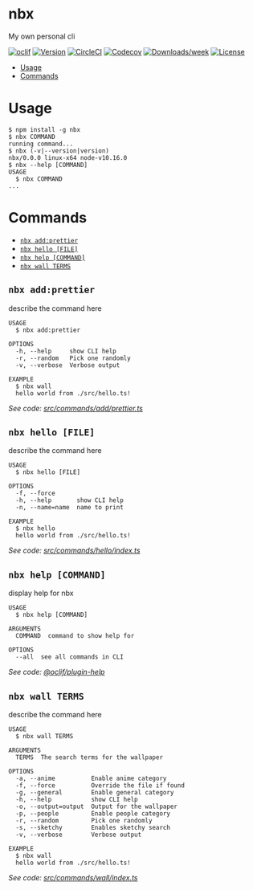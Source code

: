 # nbx

My own personal cli

[![oclif](https://img.shields.io/badge/cli-oclif-brightgreen.svg)](https://oclif.io)
[![Version](https://img.shields.io/npm/v/nbx.svg)](https://npmjs.org/package/nbx)
[![CircleCI](https://circleci.com/gh/beaussart/nbx/tree/master.svg?style=shield)](https://circleci.com/gh/beaussart/nbx/tree/master)
[![Codecov](https://codecov.io/gh/beaussart/nbx/branch/master/graph/badge.svg)](https://codecov.io/gh/beaussart/nbx)
[![Downloads/week](https://img.shields.io/npm/dw/nbx.svg)](https://npmjs.org/package/nbx)
[![License](https://img.shields.io/npm/l/nbx.svg)](https://github.com/beaussart/nbx/blob/master/package.json)

<!-- toc -->

- [Usage](#usage)
- [Commands](#commands)
  <!-- tocstop -->

# Usage

<!-- usage -->

```sh-session
$ npm install -g nbx
$ nbx COMMAND
running command...
$ nbx (-v|--version|version)
nbx/0.0.0 linux-x64 node-v10.16.0
$ nbx --help [COMMAND]
USAGE
  $ nbx COMMAND
...
```

<!-- usagestop -->

# Commands

<!-- commands -->

- [`nbx add:prettier`](#nbx-addprettier)
- [`nbx hello [FILE]`](#nbx-hello-file)
- [`nbx help [COMMAND]`](#nbx-help-command)
- [`nbx wall TERMS`](#nbx-wall-terms)

## `nbx add:prettier`

describe the command here

```
USAGE
  $ nbx add:prettier

OPTIONS
  -h, --help     show CLI help
  -r, --random   Pick one randomly
  -v, --verbose  Verbose output

EXAMPLE
  $ nbx wall
  hello world from ./src/hello.ts!
```

_See code: [src/commands/add/prettier.ts](https://github.com/beaussart/nbx/blob/v0.0.0/src/commands/add/prettier.ts)_

## `nbx hello [FILE]`

describe the command here

```
USAGE
  $ nbx hello [FILE]

OPTIONS
  -f, --force
  -h, --help       show CLI help
  -n, --name=name  name to print

EXAMPLE
  $ nbx hello
  hello world from ./src/hello.ts!
```

_See code: [src/commands/hello/index.ts](https://github.com/beaussart/nbx/blob/v0.0.0/src/commands/hello/index.ts)_

## `nbx help [COMMAND]`

display help for nbx

```
USAGE
  $ nbx help [COMMAND]

ARGUMENTS
  COMMAND  command to show help for

OPTIONS
  --all  see all commands in CLI
```

_See code: [@oclif/plugin-help](https://github.com/oclif/plugin-help/blob/v2.2.3/src/commands/help.ts)_

## `nbx wall TERMS`

describe the command here

```
USAGE
  $ nbx wall TERMS

ARGUMENTS
  TERMS  The search terms for the wallpaper

OPTIONS
  -a, --anime          Enable anime category
  -f, --force          Override the file if found
  -g, --general        Enable general category
  -h, --help           show CLI help
  -o, --output=output  Output for the wallpaper
  -p, --people         Enable people category
  -r, --random         Pick one randomly
  -s, --sketchy        Enables sketchy search
  -v, --verbose        Verbose output

EXAMPLE
  $ nbx wall
  hello world from ./src/hello.ts!
```

_See code: [src/commands/wall/index.ts](https://github.com/beaussart/nbx/blob/v0.0.0/src/commands/wall/index.ts)_

<!-- commandsstop -->
